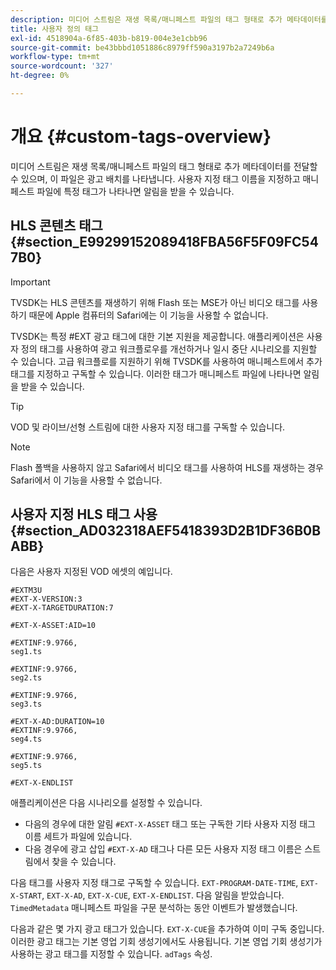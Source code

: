 ```yaml
---
description: 미디어 스트림은 재생 목록/매니페스트 파일의 태그 형태로 추가 메타데이터를 전달할 수 있으며, 이 파일은 광고 배치를 나타냅니다. 사용자 지정 태그 이름을 지정하고 매니페스트 파일에 특정 태그가 나타나면 알림을 받을 수 있습니다.
title: 사용자 정의 태그
exl-id: 4518904a-6f85-403b-b819-004e3e1cbb96
source-git-commit: be43bbbd1051886c8979ff590a3197b2a7249b6a
workflow-type: tm+mt
source-wordcount: '327'
ht-degree: 0%

---
```


# 개요 {#custom-tags-overview}

미디어 스트림은 재생 목록/매니페스트 파일의 태그 형태로 추가 메타데이터를 전달할 수 있으며, 이 파일은 광고 배치를 나타냅니다. 사용자 지정 태그 이름을 지정하고 매니페스트 파일에 특정 태그가 나타나면 알림을 받을 수 있습니다.

## HLS 콘텐츠 태그 {#section_E99299152089418FBA56F5F09FC547B0}

>[!IMPORTANT]
>
>TVSDK는 HLS 콘텐츠를 재생하기 위해 Flash 또는 MSE가 아닌 비디오 태그를 사용하기 때문에 Apple 컴퓨터의 Safari에는 이 기능을 사용할 수 없습니다.

TVSDK는 특정 #EXT 광고 태그에 대한 기본 지원을 제공합니다. 애플리케이션은 사용자 정의 태그를 사용하여 광고 워크플로우를 개선하거나 일시 중단 시나리오를 지원할 수 있습니다. 고급 워크플로를 지원하기 위해 TVSDK를 사용하여 매니페스트에서 추가 태그를 지정하고 구독할 수 있습니다. 이러한 태그가 매니페스트 파일에 나타나면 알림을 받을 수 있습니다.

>[!TIP]
>
>VOD 및 라이브/선형 스트림에 대한 사용자 지정 태그를 구독할 수 있습니다.

>[!NOTE]
>
>Flash 폴백을 사용하지 않고 Safari에서 비디오 태그를 사용하여 HLS를 재생하는 경우 Safari에서 이 기능을 사용할 수 없습니다.

## 사용자 지정 HLS 태그 사용 {#section_AD032318AEF5418393D2B1DF36B0BABB}

다음은 사용자 지정된 VOD 에셋의 예입니다.

```
#EXTM3U
#EXT-X-VERSION:3
#EXT-X-TARGETDURATION:7
 
#EXT-X-ASSET:AID=10
 
#EXTINF:9.9766,
seg1.ts
 
#EXTINF:9.9766,
seg2.ts
 
#EXTINF:9.9766,
seg3.ts
 
#EXT-X-AD:DURATION=10
#EXTINF:9.9766,
seg4.ts
 
#EXTINF:9.9766,
seg5.ts
 
#EXT-X-ENDLIST
```

애플리케이션은 다음 시나리오를 설정할 수 있습니다.

* 다음의 경우에 대한 알림 `#EXT-X-ASSET` 태그 또는 구독한 기타 사용자 지정 태그 이름 세트가 파일에 있습니다.
* 다음 경우에 광고 삽입 `#EXT-X-AD` 태그나 다른 모든 사용자 지정 태그 이름은 스트림에서 찾을 수 있습니다.

다음 태그를 사용자 지정 태그로 구독할 수 있습니다. `EXT-PROGRAM-DATE-TIME`, `EXT-X-START`, `EXT-X-AD`, `EXT-X-CUE`, `EXT-X-ENDLIST`. 다음 알림을 받았습니다. `TimedMetadata` 매니페스트 파일을 구문 분석하는 동안 이벤트가 발생했습니다.

다음과 같은 몇 가지 광고 태그가 있습니다. `EXT-X-CUE`을 추가하여 이미 구독 중입니다. 이러한 광고 태그는 기본 영업 기회 생성기에서도 사용됩니다. 기본 영업 기회 생성기가 사용하는 광고 태그를 지정할 수 있습니다. `adTags` 속성.
